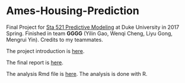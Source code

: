 # Ames-Housing-Prediction

Final Project for [Sta 521 Predictive Modeling](http://www2.stat.duke.edu/courses/Spring17/sta521/) at Duke University in 2017 Spring. Finished in team **GGGG** (Yilin Gao, Wenqi Cheng, Liyu Gong, Mengrui Yin). Credits to my teammates.

The project introduction is [here](https://github.com/YilinGao/Ames-Housing-Prediction/blob/master/Final-Data-Analysis.Rmd).

The final report is [here](https://github.com/YilinGao/Ames-Housing-Prediction/blob/master/writeup.pdf).

The analysis Rmd file is [here](https://github.com/YilinGao/Ames-Housing-Prediction/blob/master/analysis.Rmd). The analysis is done with R.
